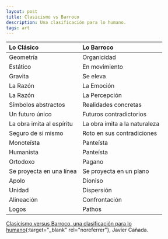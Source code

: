 ```yaml
---
layout: post
title: Clasicismo vs Barroco
description: Una clasificación para lo humano.
tags: art
---
```


| Lo Clásico                | Lo Barroco                    |
|:--------------------------|:------------------------------|
| Geometría                 | Organicidad                   |
| Estático                  | En movimiento                 |
| Gravita                   | Se eleva                      |
| La Razón                  | La Emoción                    |
| La Razón                  | La Percepción                 |
| Símbolos abstractos       | Realidades concretas          |
| Un futuro único           | Futuros contradictorios       |
| La obra imita al espíritu | La obra imita a la naturaleza |
| Seguro de si mismo        | Roto en sus contradiciones    |
| Monoteísta                | Panteísta                     |
| Humanista                 | Panteísta                     |
| Ortodoxo                  | Pagano                        |
| Se proyecta en una línea  | Se proyecta en un plano       |
| Apolo                     | Dioniso                       |
| Unidad                    | Dispersión                    |
| Alineación                | Confrontación                 |
| Logos                     | Pathos                        |

[Clasicismo versus Barroco, una clasificación para lo humano][1]{:target="_blank" rel="noreferrer"}, Javier Cañada.


[1]: https://www.terremoto.net/blog/clasicismo-versus-barroco
